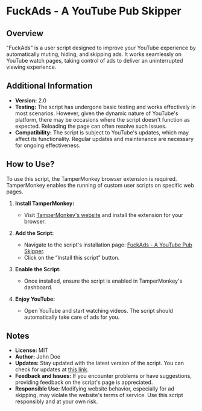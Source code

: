 # FuckAds - A YouTube Pub Skipper

## Overview
"FuckAds" is a user script designed to improve your YouTube experience by automatically muting, hiding, and skipping ads. It works seamlessly on YouTube watch pages, taking control of ads to deliver an uninterrupted viewing experience.

## Additional Information
- **Version:** 2.0
- **Testing:** The script has undergone basic testing and works effectively in most scenarios. However, given the dynamic nature of YouTube's platform, there may be occasions where the script doesn't function as expected. Reloading the page can often resolve such issues.
- **Compatibility:** The script is subject to YouTube's updates, which may affect its functionality. Regular updates and maintenance are necessary for ongoing effectiveness.

## How to Use?
To use this script, the TamperMonkey browser extension is required. TamperMonkey enables the running of custom user scripts on specific web pages.

1. **Install TamperMonkey:**
   - Visit [TamperMonkey's website](https://www.tampermonkey.net) and install the extension for your browser.

2. **Add the Script:**
   - Navigate to the script's installation page: [FuckAds - A YouTube Pub Skipper](https://update.greasyfork.org/scripts/484915/FuckAds%20-%20A%20Youtube%20pub%20skipper.user.js).
   - Click on the “Install this script” button.

3. **Enable the Script:**
   - Once installed, ensure the script is enabled in TamperMonkey's dashboard.

4. **Enjoy YouTube:**
   - Open YouTube and start watching videos. The script should automatically take care of ads for you.

## Notes
- **License:** MIT
- **Author:** John Doe
- **Updates:** Stay updated with the latest version of the script. You can check for updates at [this link](https://update.greasyfork.org/scripts/484915/FuckAds%20-%20A%20Youtube%20pub%20skipper.meta.js).
- **Feedback and Issues:** If you encounter problems or have suggestions, providing feedback on the script's page is appreciated.
- **Responsible Use:** Modifying website behavior, especially for ad skipping, may violate the website's terms of service. Use this script responsibly and at your own risk.
